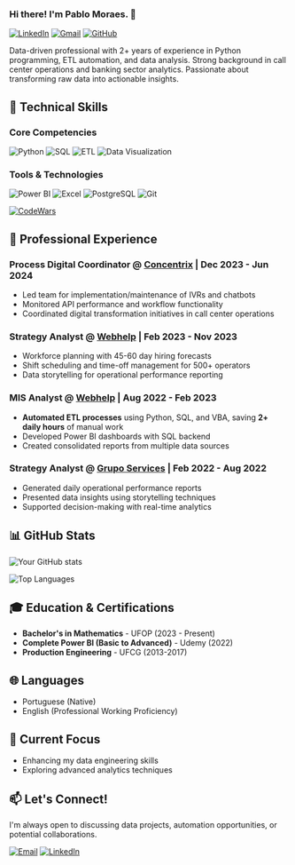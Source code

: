### Hi there! I'm Pablo Moraes. 👋

[![LinkedIn](https://img.shields.io/badge/LinkedIn-0077B5?style=for-the-badge&logo=linkedin&logoColor=white)](https://linkedin.com/in/ppsmoraes)
[![Gmail](https://img.shields.io/badge/Gmail-D14836?style=for-the-badge&logo=gmail&logoColor=white)](mailto:ppsmoraes@gmail.com)
[![GitHub](https://img.shields.io/badge/GitHub-100000?style=for-the-badge&logo=github&logoColor=white)](https://github.com/ppsmoraes)

Data-driven professional with 2+ years of experience in Python programming, ETL automation, and data analysis. Strong background in call center operations and banking sector analytics. Passionate about transforming raw data into actionable insights.

## 🔧 Technical Skills

### Core Competencies
![Python](https://img.shields.io/badge/Python-3776AB?style=for-the-badge&logo=python&logoColor=white)
![SQL](https://img.shields.io/badge/SQL-4479A1?style=for-the-badge&logo=postgresql&logoColor=white)
![ETL](https://img.shields.io/badge/ETL-Process-FF6F00?style=for-the-badge)
![Data Visualization](https://img.shields.io/badge/Data_Visualization-FF6F00?style=for-the-badge)

### Tools & Technologies
![Power BI](https://img.shields.io/badge/Power_BI-F2C811?style=for-the-badge&logo=powerbi&logoColor=black)
![Excel](https://img.shields.io/badge/Excel-217346?style=for-the-badge&logo=microsoftexcel&logoColor=white)
![PostgreSQL](https://img.shields.io/badge/PostgreSQL-316192?style=for-the-badge&logo=postgresql&logoColor=white)
![Git](https://img.shields.io/badge/Git-F05032?style=for-the-badge&logo=git&logoColor=white)

[![CodeWars](https://www.codewars.com/users/ppsmoraes/badges/large)](https://www.codewars.com/users/ppsmoraes)

## 💼 Professional Experience

### **Process Digital Coordinator** @ [Concentrix](https://www.concentrix.com/) | Dec 2023 - Jun 2024
- Led team for implementation/maintenance of IVRs and chatbots
- Monitored API performance and workflow functionality
- Coordinated digital transformation initiatives in call center operations

### **Strategy Analyst** @ [Webhelp](https://www.webhelp.com/) | Feb 2023 - Nov 2023
- Workforce planning with 45-60 day hiring forecasts
- Shift scheduling and time-off management for 500+ operators
- Data storytelling for operational performance reporting

### **MIS Analyst** @ [Webhelp](https://www.webhelp.com/) | Aug 2022 - Feb 2023
- **Automated ETL processes** using Python, SQL, and VBA, saving **2+ daily hours** of manual work
- Developed Power BI dashboards with SQL backend
- Created consolidated reports from multiple data sources

### **Strategy Analyst** @ [Grupo Services](https://gruposervices.com.br/) | Feb 2022 - Aug 2022
- Generated daily operational performance reports
- Presented data insights using storytelling techniques
- Supported decision-making with real-time analytics

## 📊 GitHub Stats

![Your GitHub stats](https://github-readme-stats.vercel.app/api?username=ppsmoraes&show_icons=true&theme=dracula)

![Top Languages](https://github-readme-stats.vercel.app/api/top-langs/?username=ppsmoraes&layout=compact&theme=dracula)

## 🎓 Education & Certifications
- **Bachelor's in Mathematics** - UFOP (2023 - Present)
- **Complete Power BI (Basic to Advanced)** - Udemy (2022)
- **Production Engineering** - UFCG (2013-2017)

## 🌐 Languages
- Portuguese (Native)
- English (Professional Working Proficiency)

## 🔭 Current Focus
- Enhancing my data engineering skills
- Exploring advanced analytics techniques

## 📫 Let's Connect!
I'm always open to discussing data projects, automation opportunities, or potential collaborations.

[![Email](https://img.shields.io/badge/Email_Me-ppsmoraes@gmail.com-D14836?style=for-the-badge&logo=gmail&logoColor=white)](mailto:ppsmoraes@gmail.com)
[![LinkedIn](https://img.shields.io/badge/LinkedIn-0077B5?style=for-the-badge&logo=linkedin&logoColor=white)](https://linkedin.com/in/ppsmoraes)
